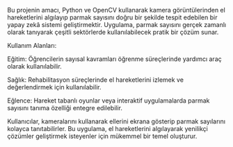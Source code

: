 Bu projenin amacı, Python ve OpenCV kullanarak kamera görüntülerinden el hareketlerini algılayıp parmak sayısını doğru bir şekilde tespit edebilen bir yapay zekâ sistemi geliştirmektir. 
Uygulama, parmak sayısını gerçek zamanlı olarak tanıyarak çeşitli sektörlerde kullanılabilecek pratik bir çözüm sunar.

Kullanım Alanları:

  Eğitim: Öğrencilerin sayısal kavramları öğrenme süreçlerinde yardımcı araç olarak kullanılabilir.
  
  Sağlık: Rehabilitasyon süreçlerinde el hareketlerini izlemek ve değerlendirmek için kullanılabilir.
  
  Eğlence: Hareket tabanlı oyunlar veya interaktif uygulamalarda parmak sayısını tanıma özelliği entegre edilebilir.
  
Kullanıcılar, kameralarını kullanarak ellerini ekrana gösterip parmak sayılarını kolayca tanıtabilirler. 
Bu uygulama, el hareketlerini algılayarak yenilikçi çözümler geliştirmek isteyenler için mükemmel bir temel oluşturur.

